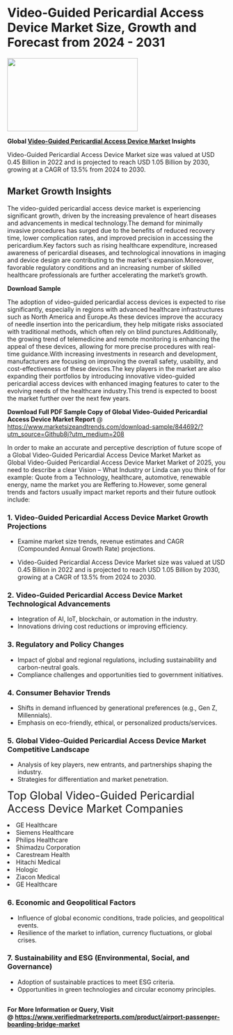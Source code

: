 <H1>Video-Guided Pericardial Access Device Market Size, Growth and Forecast from 2024 - 2031</H1><img class="aligncenter size-medium wp-image-584254" src="https://thirdeyenews.in/wp-content/uploads/2024/09/Global-Market-Research-300x168.jpeg" alt="" width="300" height="168" /><p><strong>Global&nbsp;<a href="https://www.marketsizeandtrends.com/download-sample/844692/?utm_source=Github8j?utm_medium=208">Video-Guided Pericardial Access Device Market</a> Insights</strong></p><p>Video-Guided Pericardial Access Device Market size was valued at USD 0.45 Billion in 2022 and is projected to reach USD 1.05 Billion by 2030, growing at a CAGR of 13.5% from 2024 to 2030.</p><p><h2>Market Growth Insights</h2> <p>The video-guided pericardial access device market is experiencing significant growth, driven by the increasing prevalence of heart diseases and advancements in medical technology.The demand for minimally invasive procedures has surged due to the benefits of reduced recovery time, lower complication rates, and improved precision in accessing the pericardium.Key factors such as rising healthcare expenditure, increased awareness of pericardial diseases, and technological innovations in imaging and device design are contributing to the market's expansion.Moreover, favorable regulatory conditions and an increasing number of skilled healthcare professionals are further accelerating the market’s growth.</p> <p><strong>Download Sample</strong></p> <p>The adoption of video-guided pericardial access devices is expected to rise significantly, especially in regions with advanced healthcare infrastructures such as North America and Europe.As these devices improve the accuracy of needle insertion into the pericardium, they help mitigate risks associated with traditional methods, which often rely on blind punctures.Additionally, the growing trend of telemedicine and remote monitoring is enhancing the appeal of these devices, allowing for more precise procedures with real-time guidance.With increasing investments in research and development, manufacturers are focusing on improving the overall safety, usability, and cost-effectiveness of these devices.The key players in the market are also expanding their portfolios by introducing innovative video-guided pericardial access devices with enhanced imaging features to cater to the evolving needs of the healthcare industry.This trend is expected to boost the market further over the next few years.</p> <p><span class=""><strong>Download Full PDF Sample Copy of Global Video-Guided Pericardial Access Device Market Report</strong> @ <a href="https://www.marketsizeandtrends.com/download-sample/844692/?utm_source=Github8j?utm_medium=208" target="_blank">https://www.marketsizeandtrends.com/download-sample/844692/?utm_source=Github8j?utm_medium=208</a></span></p><p>In order to make an accurate and perceptive description of future scope of a Global&nbsp;Video-Guided Pericardial Access Device Market Market as Global&nbsp;Video-Guided Pericardial Access Device Market Market of 2025, you need to describe a clear Vision &ndash; What Industry or Linda can you think of for example: Quote from a Technology, healthcare, automotive, renewable energy, name the market you are Reffering to.However, some general trends and factors usually impact market reports and their future outlook include:</p><h3>1.&nbsp;<strong>Video-Guided Pericardial Access Device Market Growth Projections</strong></h3><ul><li>Examine market size trends, revenue estimates and CAGR (Compounded Annual Growth Rate) projections.</li><li><p>Video-Guided Pericardial Access Device Market size was valued at USD 0.45 Billion in 2022 and is projected to reach USD 1.05 Billion by 2030, growing at a CAGR of 13.5% from 2024 to 2030.</p></li></ul><h3>2.&nbsp;<strong>Video-Guided Pericardial Access Device Market Technological Advancements</strong></h3><ul><li>Integration of AI, IoT, blockchain, or automation in the industry.</li><li>Innovations driving cost reductions or improving efficiency.</li></ul><h3>3.&nbsp;<strong>Regulatory and Policy Changes</strong></h3><ul><li>Impact of global and regional regulations, including sustainability and carbon-neutral goals.</li><li>Compliance challenges and opportunities tied to government initiatives.</li></ul><h3>4.&nbsp;<strong>Consumer Behavior Trends</strong></h3><ul><li>Shifts in demand influenced by generational preferences (e.g., Gen Z, Millennials).</li><li>Emphasis on eco-friendly, ethical, or personalized products/services.</li></ul><h3>5.&nbsp;<strong>Global Video-Guided Pericardial Access Device Market Competitive Landscape</strong></h3><ul><li>Analysis of key players, new entrants, and partnerships shaping the industry.</li><li>Strategies for differentiation and market penetration.</li></ul><p data-pm-slice="1 1 []"><span style="color: inherit; font-family: inherit; font-size: 25px;">Top Global Video-Guided Pericardial Access Device Market Companies</span></p><div class="" data-test-id=""><p><li>GE Healthcare</li><li> Siemens Healthcare</li><li> Philips Healthcare</li><li> Shimadzu Corporation</li><li> Carestream Health</li><li> Hitachi Medical</li><li> Hologic</li><li> Ziacon Medical</li><li> GE Healthcare</li></p></div><h3>6.&nbsp;<strong>Economic and Geopolitical Factors</strong></h3><ul><li>Influence of global economic conditions, trade policies, and geopolitical events.</li><li>Resilience of the market to inflation, currency fluctuations, or global crises.</li></ul><h3>7.&nbsp;<strong>Sustainability and ESG (Environmental, Social, and Governance)</strong></h3><ul><li>Adoption of sustainable practices to meet ESG criteria.</li><li>Opportunities in green technologies and circular economy principles.</li></ul><h2><strong style="font-size: 14px;">For More Information or Query, Visit @&nbsp;</strong><a style="background-color: #ffffff; font-size: 14px;" href="https://www.marketsizeandtrends.com/report/video-guided-pericardial-access-device-market/" target="_blank">https://www.verifiedmarketreports.com/product/airport-passenger-boarding-bridge-market</a></h2>